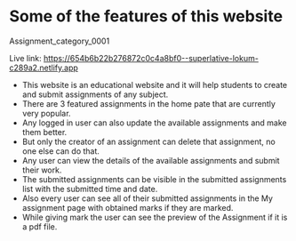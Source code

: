 # Some of the features of this website

Assignment_category_0001

Live link: https://654b6b22b276872c0c4a8bf0--superlative-lokum-c289a2.netlify.app

- This website is an educational website and it will help students to create and submit assignments of any subject.
- There are 3 featured assignments in the home pate that are currently very popular.
- Any logged in user can also update the available assignments and make them better.
- But only the creator of an assignment can delete that assignment, no one else can do that.
- Any user can view the details of the available assignments and submit their work.
- The submitted assignments can be visible in the submitted assignments list with the submitted time and date.
- Also every user can see all of their submitted assignments in the My assignment page with obtained marks if they are marked.
- While giving mark the user can see the preview of the Assignment if it is a pdf file. 
